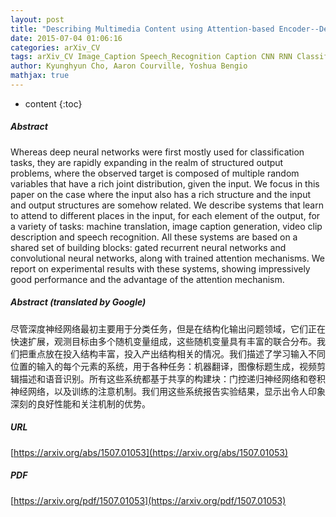 ```yaml
---
layout: post
title: "Describing Multimedia Content using Attention-based Encoder--Decoder Networks"
date: 2015-07-04 01:06:16
categories: arXiv_CV
tags: arXiv_CV Image_Caption Speech_Recognition Caption CNN RNN Classification Recognition
author: Kyunghyun Cho, Aaron Courville, Yoshua Bengio
mathjax: true
---
```


* content
{:toc}

##### Abstract
Whereas deep neural networks were first mostly used for classification tasks, they are rapidly expanding in the realm of structured output problems, where the observed target is composed of multiple random variables that have a rich joint distribution, given the input. We focus in this paper on the case where the input also has a rich structure and the input and output structures are somehow related. We describe systems that learn to attend to different places in the input, for each element of the output, for a variety of tasks: machine translation, image caption generation, video clip description and speech recognition. All these systems are based on a shared set of building blocks: gated recurrent neural networks and convolutional neural networks, along with trained attention mechanisms. We report on experimental results with these systems, showing impressively good performance and the advantage of the attention mechanism.

##### Abstract (translated by Google)
尽管深度神经网络最初主要用于分类任务，但是在结构化输出问题领域，它们正在快速扩展，观测目标由多个随机变量组成，这些随机变量具有丰富的联合分布。我们把重点放在投入结构丰富，投入产出结构相关的情况。我们描述了学习输入不同位置的输入的每个元素的系统，用于各种任务：机器翻译，图像标题生成，视频剪辑描述和语音识别。所有这些系统都基于共享的构建块：门控递归神经网络和卷积神经网络，以及训练的注意机制。我们用这些系统报告实验结果，显示出令人印象深刻的良好性能和关注机制的优势。

##### URL
[https://arxiv.org/abs/1507.01053](https://arxiv.org/abs/1507.01053)

##### PDF
[https://arxiv.org/pdf/1507.01053](https://arxiv.org/pdf/1507.01053)

